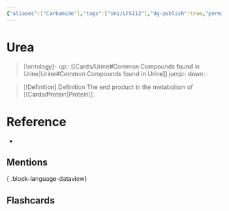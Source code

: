 ```yaml
---
{"aliases":["Carbamide"],"tags":["Uni/LFS112"],"dg-publish":true,"permalink":"/cards/urea/","dgPassFrontmatter":true}
---
```


# Urea

> [!ontology]-
> up:: [[Cards/Urine#Common Compounds found in Urine\|Urine#Common Compounds found in Urine]]
> jump:: 
> down:: 

> [!Definition] Definition
> The end product in the metabolism of [[Cards/Protein\|Protein]].

# Reference
- 

## Mentions

{ .block-language-dataview}

## Flashcards
